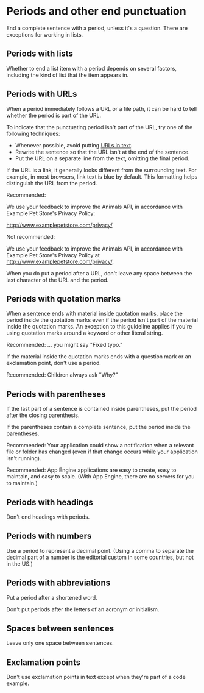 # Periods and other end punctuation  

End a complete sentence with a period, unless it's a question. There are
exceptions for working in lists.

## Periods with lists

Whether to end a list item with a period depends on several factors, including
the kind of list that the item appears in.

## Periods with URLs

When a period immediately follows a URL or a file path, it can be hard to
tell whether the period is part of the URL.

To indicate that the punctuating period isn't part of the URL, try one of the
following techniques:

* Whenever possible, avoid putting [URLs in text](/style/cross-references#urls).
* Rewrite the sentence so that the URL isn't at the end of the sentence.
* Put the URL on a separate line from the text, omitting the final period.

If the URL is a link, it generally looks different from the surrounding text. For
example, in most browsers, link text is blue by default. This formatting helps
distinguish the URL from the period.

Recommended:

We use your feedback to improve the Animals API, in accordance with Example
Pet Store's Privacy Policy:

http://www.examplepetstore.com/privacy/

Not recommended:

We use your feedback to improve the Animals API, in accordance with Example
Pet Store's Privacy Policy at http://www.examplepetstore.com/privacy/.

When you do put a period after a URL, don't leave any space between the last character of
the URL and the period.

## Periods with quotation marks

When a sentence ends with material inside quotation marks, place the period
inside the quotation marks even if the period isn't part of the material inside
the quotation marks. An exception to this guideline applies if you're using quotation marks around
a keyword or other literal string.

Recommended: ... you might say "Fixed typo."

If the material inside the quotation marks ends with a question mark or an
exclamation point, don't use a period.

Recommended: Children always ask "Why?"

## Periods with parentheses

If the last part of a sentence is contained inside parentheses, put the
period after the closing parenthesis.

If the parentheses contain a complete sentence, put the period inside
the parentheses.

Recommended: Your application could show
a notification when a relevant file or folder has changed (even if that change
occurs while your application isn't running).

Recommended: App Engine applications are
easy to create, easy to maintain, and easy to scale. (With App Engine, there are
no servers for you to maintain.)

## Periods with headings

Don't end headings with periods.

## Periods with numbers

Use a period to represent a decimal point. (Using a comma to separate the decimal part
of a number is the editorial custom in some countries, but not in the US.)

## Periods with abbreviations

Put a period after a shortened word.

Don't put periods after the letters of an acronym or initialism.

## Spaces between sentences

Leave only one space between sentences.

## Exclamation points

Don't use exclamation points in text except when they're part of a code
example.
